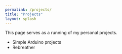 ```yaml
---
permalink: /projects/
title: "Projects"
layout: splash
---
```


This page serves as a running of my personal projects.

- Simple Arduino projects
- Rebreather